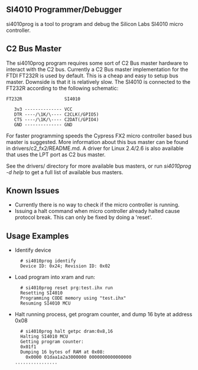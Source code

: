 SI4010 Programmer/Debugger
--------------------------
si4010prog is a tool to program and debug the Silicon Labs SI4010 micro
controller.

C2 Bus Master
-------------
The si4010prog program requires some sort of C2 Bus master hardware to interact
with the C2 bus. Currently a C2 Bus master implementation for the FTDI FT232R is
used by default. This is a cheap and easy to setup bus master. Downside is that
it is relatively slow. The SI4010 is connected to the FT232R according to the
following schematic:

    FT232R                SI4010

       3v3 -------------- VCC
       DTR ----/\1K/\---- C2CLK(/GPIO5)
       CTS ----/\1K/\---- C2DAT(/GPIO4)
       GND -------------- GND

For faster programming speeds the Cypress FX2 micro controller based bus master
is suggested. More information about this bus master can be found in
drivers/c2_fx2/README.md. A driver for Linux 2.4/2.6 is also available that
uses the LPT port as C2 bus master.

See the drivers/ directory for more available bus masters, or run _si4010prog -d
help_ to get a full list of available bus masters.

Known Issues
------------
- Currently there is no way to check if the micro controller is running. 
- Issuing a halt command when micro controller already halted cause protocol
  break. This can only be fixed by doing a 'reset'.

Usage Examples
--------------
- Identify device

        # si4010prog identify
        Device ID: 0x24; Revision ID: 0x02

- Load program into xram and run:

        # si4010prog reset prg:test.ihx run
        Resetting SI4010
        Programming CODE memory using "test.ihx"
        Resuming SI4010 MCU

- Halt running process, get program counter, and dump 16 byte at address 0x08

        # si4010prog halt getpc dram:0x8,16
        Halting SI4010 MCU
        Getting program counter:
        0x01f1
        Dumping 16 bytes of RAM at 0x08:
          0x0000 01daa1a2a3000000 0000000000000000                                      ................

